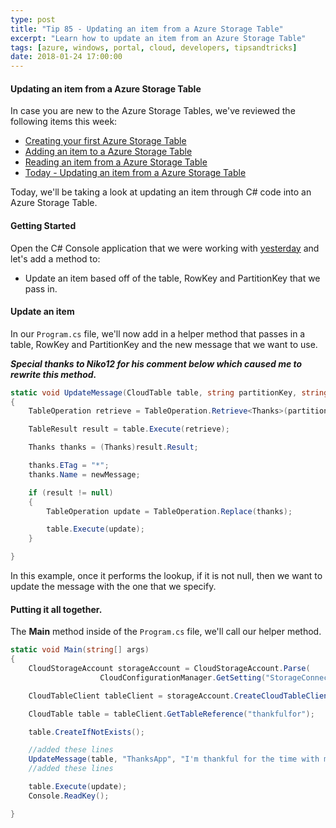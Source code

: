 ```yaml
---
type: post
title: "Tip 85 - Updating an item from a Azure Storage Table"
excerpt: "Learn how to update an item from an Azure Storage Table"
tags: [azure, windows, portal, cloud, developers, tipsandtricks]
date: 2018-01-24 17:00:00
---
```


#### Updating an item from a Azure Storage Table

In case you are new to the Azure Storage Tables, we've reviewed the following items this week:

* [Creating your first Azure Storage Table](https://microsoft.github.io/AzureTipsAndTricks/blog/tip82.html?WT.mc_id=github-azuredevtips-micrum)
* [Adding an item to a Azure Storage Table](https://microsoft.github.io/AzureTipsAndTricks/blog/tip83.html?WT.mc_id=github-azuredevtips-micrum)
* [Reading an item from a Azure Storage Table](https://microsoft.github.io/AzureTipsAndTricks/blog/tip84.html?WT.mc_id=github-azuredevtips-micrum)
* [Today - Updating an item from a Azure Storage Table](https://microsoft.github.io/AzureTipsAndTricks/blog/tip85.html?WT.mc_id=github-azuredevtips-micrum)

Today, we'll be taking a look at updating an item through C# code into an Azure Storage Table. 

#### Getting Started

Open the C# Console application that we were working with [yesterday](https://microsoft.github.io/AzureTipsAndTricks/blog/tip84.html?WT.mc_id=github-azuredevtips-micrum) and let's add a method to:

* Update an item based off of the table, RowKey and PartitionKey that we pass in.

#### Update an item

In our `Program.cs` file, we'll now add in a helper method that passes in a table, RowKey and PartitionKey and the new message that we want to use.

***Special thanks to Niko12 for his comment below which caused me to rewrite this method.***

```csharp
static void UpdateMessage(CloudTable table, string partitionKey, string rowKey, string newMessage)
{
    TableOperation retrieve = TableOperation.Retrieve<Thanks>(partitionKey, rowKey);

    TableResult result = table.Execute(retrieve);

    Thanks thanks = (Thanks)result.Result;

    thanks.ETag = "*";
    thanks.Name = newMessage;

    if (result != null)
    {
        TableOperation update = TableOperation.Replace(thanks);

        table.Execute(update);
    }

}
```

In this example, once it performs the lookup, if it is not null, then we want to update the message with the one that we specify. 

#### Putting it all together.

The **Main** method inside of the `Program.cs` file, we'll call our helper method. 

```csharp
static void Main(string[] args)
{
    CloudStorageAccount storageAccount = CloudStorageAccount.Parse(
                    CloudConfigurationManager.GetSetting("StorageConnection"));

    CloudTableClient tableClient = storageAccount.CreateCloudTableClient();

    CloudTable table = tableClient.GetTableReference("thankfulfor");

    table.CreateIfNotExists();

    //added these lines
    UpdateMessage(table, "ThanksApp", "I'm thankful for the time with my family", "I'm thankful for the time with my family and friends");
    //added these lines

    table.Execute(update);
    Console.ReadKey();

}
```

<img :src="$withBase('/files/azupdatetable1.gif')">

